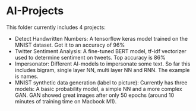 # AI-Projects
This folder currently includes 4 projects:
- Detect Handwritten Numbers: A tensorflow keras model trained on the MNIST dataset. Got it to an accuracy of 96%
- Twitter Sentiment Analysis: A fine-tuned BERT model, tf-idf vectorizer used to determine sentiment on tweets. Top accuracy is 86%
- Impersonator: Different AI-models to impersonate some text. So far this includes bigram, single layer NN, multi layer NN and RNN. The example is names.
- MNIST synthetic data generation (label to picture): Currently has three models: A basic probability model, a simple NN and a more complex GAN. GAN showed great images after only 50 epochs (around 10 minutes of training time on Macbook M1).
